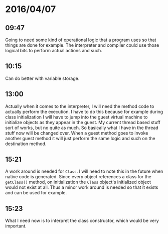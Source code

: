 # 2016/04/07

## 09:47

Going to need some kind of operational logic that a program uses so that things
are done for example. The interpreter and compiler could use those logical
bits to perform actual actions and such.

## 10:15

Can do better with variable storage.

## 13:00

Actually when it comes to the interpreter, I will need the method code to
actually perform the execution. I have to do this because for example during
class initialization I will have to jump into the guest virtual machine to
initialize objects as they appear in the guest. My current thread based stuff
sort of works, but no quite as much. So basically what I have in the thread
stuff now will be changed over. When a guest method goes to invoke another
guest method it will just perform the same logic and such on the destination
method.

## 15:21

A work around is needed for `Class`. I will need to note this in the future
when native code is generated. Since every object references a class for the
`getClass()` method, on initialization the `Class` object's initialized
object would not exist at all. Thus a minor work around is needed so that it
exists and can be used for example.

## 15:23

What I need now is to interpret the class constructor, which would be very
important.

